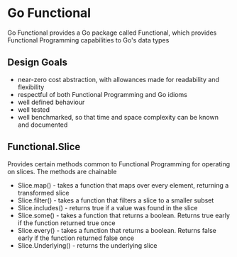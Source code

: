 # Go Functional

Go Functional provides a Go package called Functional, which provides Functional Programming capabilities to Go's data types

## Design Goals

- near-zero cost abstraction, with allowances made for readability and flexibility
- respectful of both Functional Programming and Go idioms
- well defined behaviour
- well tested
- well benchmarked, so that time and space complexity can be known and documented

## Functional.Slice

Provides certain methods common to Functional Programming for operating on slices. The methods are chainable

- Slice.map() - takes a function that maps over every element, returning a transformed slice
- Slice.filter() - takes a function that filters a slice to a smaller subset
- Slice.includes() - returns true if a value was found in the slice
- Slice.some() - takes a function that returns a boolean. Returns true early if the function returned true once
- Slice.every() - takes a function that returns a boolean. Returns false early if the function returned false once
- Slice.Underlying() - returns the underlying slice


